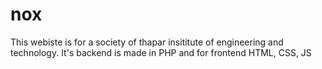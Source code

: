 # nox

This webiste is for a society of thapar insititute of engineering and technology. It's backend is made in PHP and for frontend HTML, CSS, JS
